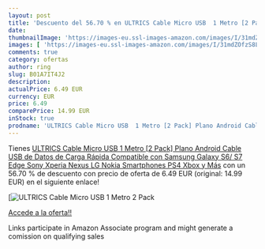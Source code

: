 ```yaml
---
layout: post
title: 'Descuento del 56.70 % en ULTRICS Cable Micro USB  1 Metro [2 Pack'
date: 
thumbnailImage: 'https://images-eu.ssl-images-amazon.com/images/I/31mdZOfzS8L._SL200_.jpg'
images: [ 'https://images-eu.ssl-images-amazon.com/images/I/31mdZOfzS8L._SL200_.jpg' ]
comments: true
category: ofertas
author: ring
slug: B01A7IT4J2
description:
actualPrice: 6.49 EUR
currency: EUR
price: 6.49
comparePrice: 14.99 EUR
inStock: true
prodname: 'ULTRICS Cable Micro USB  1 Metro [2 Pack] Plano Android Cable USB de Datos de Carga Rápida Compatible con Samsung Galaxy S6/ S7 Edge  Sony Xperia  Nexus  LG  Nokia Smartphones  PS4  Xbox y Más'
---
```


Tienes [ULTRICS Cable Micro USB  1 Metro [2 Pack] Plano Android Cable USB de Datos de Carga Rápida Compatible con Samsung Galaxy S6/ S7 Edge  Sony Xperia  Nexus  LG  Nokia Smartphones  PS4  Xbox y Más](https://www.amazon.es/dp/B01A7IT4J2/?tag=tolees-21) con un 56.70 % de descuento con precio de oferta de 6.49 EUR (original: 14.99 EUR) en el siguiente enlace!

[![ULTRICS Cable Micro USB  1 Metro [2 Pack](https://images-eu.ssl-images-amazon.com/images/I/31mdZOfzS8L._SL200_.jpg)](https://www.amazon.es/dp/B01A7IT4J2/?tag=tolees-21)

[Accede a la oferta!!](https://www.amazon.es/dp/B01A7IT4J2/?tag=tolees-21)

Links participate in Amazon Associate program and might generate a comission on qualifying sales


